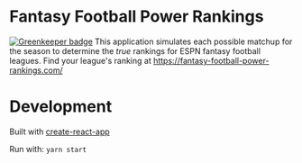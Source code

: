 # Fantasy Football Power Rankings

[![Greenkeeper badge](https://badges.greenkeeper.io/JakePartusch/fantasy-football-power-rankings.svg)](https://greenkeeper.io/)
This application simulates each possible matchup for the season to determine the *true* rankings for ESPN fantasy football leagues. Find your league's ranking at https://fantasy-football-power-rankings.com/

# Development
Built with [create-react-app](https://github.com/facebookincubator/create-react-app)

Run with: `yarn start` 
